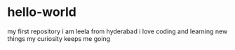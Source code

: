 # hello-world
my first repository
i am leela from hyderabad
i love coding
and learning new things
my curiosity keeps me going
